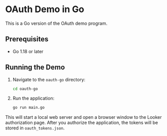 # OAuth Demo in Go

This is a Go version of the OAuth demo program.

## Prerequisites

- Go 1.18 or later

## Running the Demo

1.  Navigate to the `oauth-go` directory:

    ```bash
    cd oauth-go
    ```

2.  Run the application:

    ```bash
    go run main.go
    ```

This will start a local web server and open a browser window to the Looker authorization page. After you authorize the application, the tokens will be stored in `oauth_tokens.json`.
